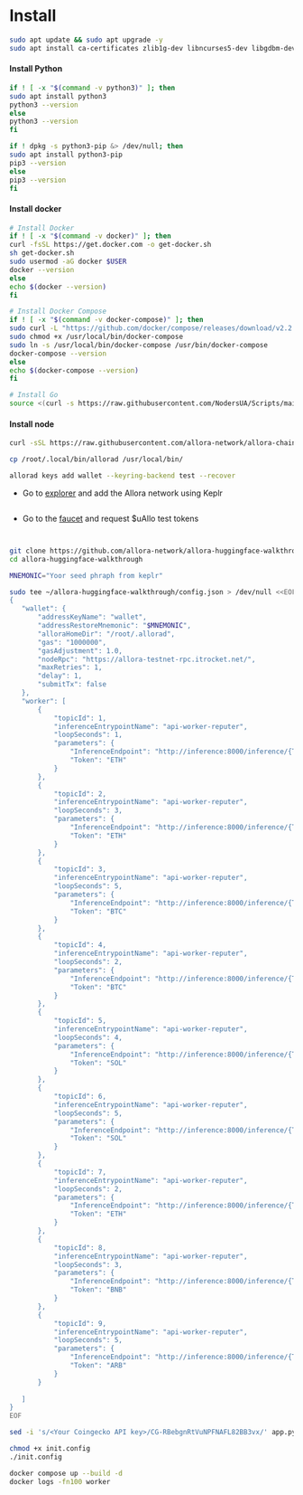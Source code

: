 # Install

```bash
sudo apt update && sudo apt upgrade -y
sudo apt install ca-certificates zlib1g-dev libncurses5-dev libgdbm-dev libnss3-dev curl git wget make -y
```

#### Install Python <a href="#install-docker" id="install-docker"></a>

```bash
if ! [ -x "$(command -v python3)" ]; then
sudo apt install python3
python3 --version
else
python3 --version
fi
```

```bash
if ! dpkg -s python3-pip &> /dev/null; then
sudo apt install python3-pip
pip3 --version
else
pip3 --version
fi
```

#### Install docker <a href="#install-docker" id="install-docker"></a>

```bash
# Install Docker
if ! [ -x "$(command -v docker)" ]; then
curl -fsSL https://get.docker.com -o get-docker.sh
sh get-docker.sh
sudo usermod -aG docker $USER
docker --version
else
echo $(docker --version)
fi
```

```bash
# Install Docker Compose
if ! [ -x "$(command -v docker-compose)" ]; then
sudo curl -L "https://github.com/docker/compose/releases/download/v2.2.3/docker-compose-$(uname -s)-$(uname -m)" -o /usr/local/bin/docker-compose 
sudo chmod +x /usr/local/bin/docker-compose 
sudo ln -s /usr/local/bin/docker-compose /usr/bin/docker-compose
docker-compose --version
else
echo $(docker-compose --version)
fi
```

```bash
# Install Go
source <(curl -s https://raw.githubusercontent.com/NodersUA/Scripts/main/system/go)
```

#### Install node

```bash
curl -sSL https://raw.githubusercontent.com/allora-network/allora-chain/main/install.sh | bash -s -- v0.3.0
```

```bash
cp /root/.local/bin/allorad /usr/local/bin/
```

```bash
allorad keys add wallet --keyring-backend test --recover
```

* Go to [explorer](https://explorer.edgenet.allora.network/wallet/suggest) and add the Allora network using Keplr

<figure><img src="https://miro.medium.com/v2/resize:fit:700/1*pw0_gipceAqATXebqIUsWw.png" alt=""><figcaption></figcaption></figure>

* Go to the [faucet](https://faucet.edgenet.allora.network/) and request $uAllo test tokens

<figure><img src="https://miro.medium.com/v2/resize:fit:700/1*uNwRL94FPGxhxBz6EPGYmg.png" alt=""><figcaption></figcaption></figure>

<figure><img src="https://miro.medium.com/v2/resize:fit:574/1*EaVBVYUS6XrvvT0bHdhohQ.png" alt=""><figcaption></figcaption></figure>

```bash
git clone https://github.com/allora-network/allora-huggingface-walkthrough
cd allora-huggingface-walkthrough
```

```bash
MNEMONIC="Yoor seed phraph from keplr"
```

```bash
sudo tee ~/allora-huggingface-walkthrough/config.json > /dev/null <<EOF
{
   "wallet": {
       "addressKeyName": "wallet",
       "addressRestoreMnemonic": "$MNEMONIC",
       "alloraHomeDir": "/root/.allorad",
       "gas": "1000000",
       "gasAdjustment": 1.0,
       "nodeRpc": "https://allora-testnet-rpc.itrocket.net/",
       "maxRetries": 1,
       "delay": 1,
       "submitTx": false
   },
   "worker": [
       {
           "topicId": 1,
           "inferenceEntrypointName": "api-worker-reputer",
           "loopSeconds": 1,
           "parameters": {
               "InferenceEndpoint": "http://inference:8000/inference/{Token}",
               "Token": "ETH"
           }
       },
       {
           "topicId": 2,
           "inferenceEntrypointName": "api-worker-reputer",
           "loopSeconds": 3,
           "parameters": {
               "InferenceEndpoint": "http://inference:8000/inference/{Token}",
               "Token": "ETH"
           }
       },
       {
           "topicId": 3,
           "inferenceEntrypointName": "api-worker-reputer",
           "loopSeconds": 5,
           "parameters": {
               "InferenceEndpoint": "http://inference:8000/inference/{Token}",
               "Token": "BTC"
           }
       },
       {
           "topicId": 4,
           "inferenceEntrypointName": "api-worker-reputer",
           "loopSeconds": 2,
           "parameters": {
               "InferenceEndpoint": "http://inference:8000/inference/{Token}",
               "Token": "BTC"
           }
       },
       {
           "topicId": 5,
           "inferenceEntrypointName": "api-worker-reputer",
           "loopSeconds": 4,
           "parameters": {
               "InferenceEndpoint": "http://inference:8000/inference/{Token}",
               "Token": "SOL"
           }
       },
       {
           "topicId": 6,
           "inferenceEntrypointName": "api-worker-reputer",
           "loopSeconds": 5,
           "parameters": {
               "InferenceEndpoint": "http://inference:8000/inference/{Token}",
               "Token": "SOL"
           }
       },
       {
           "topicId": 7,
           "inferenceEntrypointName": "api-worker-reputer",
           "loopSeconds": 2,
           "parameters": {
               "InferenceEndpoint": "http://inference:8000/inference/{Token}",
               "Token": "ETH"
           }
       },
       {
           "topicId": 8,
           "inferenceEntrypointName": "api-worker-reputer",
           "loopSeconds": 3,
           "parameters": {
               "InferenceEndpoint": "http://inference:8000/inference/{Token}",
               "Token": "BNB"
           }
       },
       {
           "topicId": 9,
           "inferenceEntrypointName": "api-worker-reputer",
           "loopSeconds": 5,
           "parameters": {
               "InferenceEndpoint": "http://inference:8000/inference/{Token}",
               "Token": "ARB"
           }
       }
       
   ]
}
EOF
```

```bash
sed -i 's/<Your Coingecko API key>/CG-RBebgnRtVuNPFNAFL82BB3vx/' app.py
```

```bash
chmod +x init.config
./init.config
```

```bash
docker compose up --build -d
docker logs -fn100 worker
```

